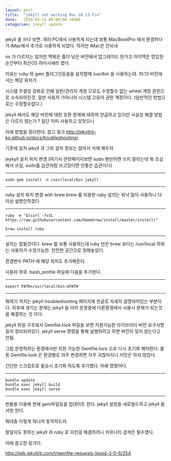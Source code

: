 ```yaml
---
layout: post
title:  "jekyll not working Mac 10.13 Fix"
date:   2018-02-14 00:00:00 +0900
categories: jekyll update
---
```


jekyll 을 쓰다 보면. 여러 PC에서 사용하게 되는데 
보통 MacBookPro 에서 환경하다가 IMac에서 추가로 
사용하게 되었다.
하지만 iMac은 안되네

os 가 다르지는 않지만 맥북은 좀더 낮은 버전에서 업그레이드 한거고 
아이맥은 영입한순간부터 최신OS 하이시에라 였다.

이유는 ruby 와 gem 플러그인등을을 설치할때
/usr/bin 을 사용하는데. 10.13 버전에서는 해당 위치가 

시스템 무결성 강화로 인해 일반/관리자 계정 으로도 수정할수 없는 
wheel 계정 권한으로 소속되어진것. 일반 사용자 가아니라 
시스템 고유의 권한 계정이다. (일반적인 방법으로는 수정할수없다.)

jekyll 에서도 해당 버전에 대한 호환 문제에 대하여 언급하고 있지만 
사실상 해결 방법은 다르지 않는가 ?   일단 이미 사용하고 있엇으니 


아래 방법을 정리한다.
참고 링크
http://jekyllrb-ko.github.io/docs/troubleshooting/

기존에 설치 jekyll 과 그외 설치 정보는 알아서 삭제 해두자 

jeykyll 설치 위치 변경
(여기서 관련페이지보면 sudo 왠만하면 쓰지 말라는데 뭐 조심해서 쓰길,
 sudo를 습관처럼 쓰고있다면 안좋은 습관이다)

-----------------
~~~~
sudo gem install -n /usr/local/bin jekyll
~~~~
-----------------

ruby 설치 위치 변경 with brew
brew 를 이용한 ruby 설치는 워낙 많이 사용하니 더이상 설명안하겠다.

-----------------
~~~~
ruby -e "$(curl -fsSL https://raw.githubusercontent.com/Homebrew/install/master/install)"

brew install ruby
~~~~
-----------------

설치는 잘될것이다.
brew 를 보통 사용하는데 ruby 만은 brew 보다는 
/usr/local  하위는 사용자가 수정가능한. 안전한 공간으로 정해놓았다.

환경변수 PATH 에 해당 위치도 추가해준다.

사용자 하위 .bash_profile  파일에 다음을 추가한다.

-----------------
~~~~
export PATH=/usr/local/bin:$PATH
~~~~
-----------------

뭐여기 까지는 jekyll troubleshooting 페이지에
한글로 자세히 설명되어있는 부분이다.
이후에 생기는 문제는 jekyll 을 이미 운영중에 다른환경에서 사용시
문제가 되는것을 해결하는 것 이다.


jekyll 파일 구조에서 Gemfiie.lock 파일을 보면
지원가능한 라이브러리 버전 요구사항 등이 정리되어있다.
jekyll serve 명령을 통해 실행하려고 하면 버전이 맞지 않는다고 안됨.

그럼 운영하려는 환경에서만 지원 가능한 Gemfile.lock 으로 다시 초기화 해야한다.
물론 Gemfile.lock 은 환경별로 자주 변경하면 자꾸 귀찮아지니
커밋은 하지 않았다. 

간단한 스크립트로 필요시 초기화 하도록 추가했다.
아래 명령어다.

-----------------
~~~~
bundle update
bundle exec jekyll build
bundle exec jekyll serve
~~~~
-----------------

번들을 이용해 현재 gem파일등을 업데이트 한다.
jekyll 설정을 새로빌드하고
jekyll 을 서빙 한다.

뭐대충 이렇게 하니까 동작하드라.

잘알지도 못하는 jekyll 과 ruby 로 이런걸 해결하려니
커뮤니티 검색은 필수였다.

아래 참고한 링크다.

http://talk.jekyllrb.com/t/gemfile-requests-liquid-3-0-6/254



